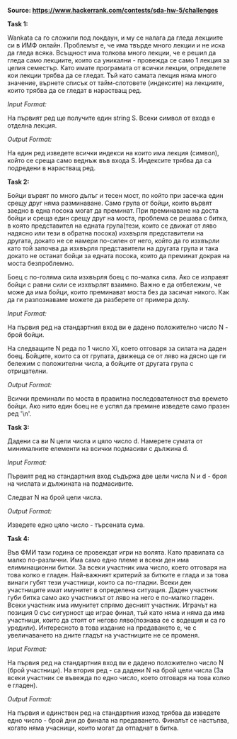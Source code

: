 **Source: https://www.hackerrank.com/contests/sda-hw-5/challenges**

**Task 1:**

Wankata са го сложили под локдаун, и му се налага да гледа лекциите си в ИМФ онлайн. Проблемът е, че има твърде много лекции и не иска да гледа всяка. Всъщност има толкова много лекции, че е решил да гледа само лекциите, които са уникални - провежда се само 1 лекция за целия семестър. Като имате програмата от всички лекции, определете кои лекции трябва да се гледат. Тъй като самата лекция няма много значение, върнете списък от тайм-слотовете (индексите) на лекциите, които трябва да се гледат в нарастващ ред.

*Input Format:*

На първият ред ще получите един string S. Всеки символ от входа е отделна лекция.

*Output Format:*

На един ред изведете всички индекси на които има лекция (символ), който се среща само веднъж във входа S. Индексите трябва да са подредени в нарастващ ред.


**Task 2:**

Бойци вървят по много дълъг и тесен мост, по който при засечка един срещу друг няма разминаване. Само група от бойци, които вървят заедно в една посока могат да преминат. При преминаване на доста бойци и среща един срещу друг на моста, проблема се решава с битка, в която представител на едната група(тези, които се движат от ляво надясно или тези в обратна посока) изхвърля представители на другата, докато не се намери по-силен от него, който да го изхвърли като той започва да изхвърля представители на другата група и така докато не останат бойци за едната посока, които да преминат докрая на моста безпроблемно.

Боец с по-голяма сила изхвърля боец с по-малка сила. Ако се изправят бойци с равни сили се изхвърлят взаимно. Важно е да отбележим, че може да има бойци, които преминават моста без да засичат никого. Как да ги разпознаваме можете да разберете от примера долу.

*Input Format:*

На първия ред на стандартния вход ви е дадено положително число N - брой бойци.

На следващите N реда по 1 число Xi, което отговаря за силата на даден боец. Бойците, които са от групата, движеща се от ляво на дясно ще ги бележим с положителни числа, а бойците от другата група с отрицателни.

*Output Format:*

Всички преминали по моста в правилна последователност във времето бойци. Ако нито един боец не е успял да премине изведете само празен ред '\n'.


**Task 3:**

Дадени са ви N цели числа и цяло число d. Намерете сумата от минималните елементи на всички подмасиви с дължина d.

*Input Format:*

Първият ред на стандартния вход съдържа две цели числа N и d - броя на числата и дължината на подмасивите.

Следват N на брой цели числа.

*Output Format:*

Изведете едно цяло число - търсената сума.


**Task 4:**

Във ФМИ тази година се провеждат игри на волята. Като правилата са малко по-различни. Има само едно племе и всеки ден има елиминационни битки. За всеки участник има число, което отговаря на това колко е гладен. Най-важният критерий за битките е глада и за това винаги губят тези участници, които са по-гладни. Всеки ден участниците имат имунитет в определена ситуация. Даден участник губи битка само ако участникът от ляво на него е по-малко гладен. Всеки участник има имунитет спрямо десният участник. Играчът на позиция 0 със сигурност ще играе финал, тъй като няма и няма да има участници, които да стоят от негово ляво(познава се с водещия и са го уредили). Интересното в това издание на предаването е, че с увеличаването на дните гладът на участниците не се променя.

*Input Format:*

На първия ред на стандартния вход ви е дадено положително число N (брой участници). На втория ред - са дадени N на брой цели числа (За всеки участник се въвежда по едно число, което отговаря на това колко е гладен).

*Output Format:*

На първия и единствен ред на стандартния изход трябва да изведете едно число - брой дни до финала на предаването. Финалът се настъпва, когато няма учасници, които могат да отпаднат в битка.
